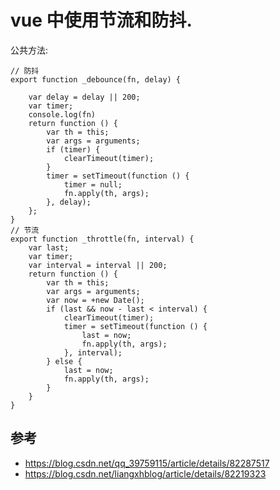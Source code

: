 # vue 中使用节流和防抖.


公共方法:

```
// 防抖
export function _debounce(fn, delay) {

    var delay = delay || 200;
    var timer;
    console.log(fn)
    return function () {
        var th = this;
        var args = arguments;
        if (timer) {
            clearTimeout(timer);
        }
        timer = setTimeout(function () {
            timer = null;
            fn.apply(th, args);
        }, delay);
    };
}
// 节流
export function _throttle(fn, interval) {
    var last;
    var timer;
    var interval = interval || 200;
    return function () {
        var th = this;
        var args = arguments;
        var now = +new Date();
        if (last && now - last < interval) {
            clearTimeout(timer);
            timer = setTimeout(function () {
                last = now;
                fn.apply(th, args);
            }, interval);
        } else {
            last = now;
            fn.apply(th, args);
        }
    }
}
```


## 参考
- https://blog.csdn.net/qq_39759115/article/details/82287517
- https://blog.csdn.net/liangxhblog/article/details/82219323
